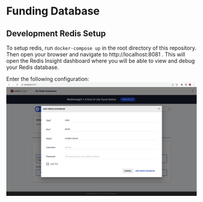 # Funding Database



## Development Redis Setup

To setup redis, run `docker-compose up` in the root directory of this repository. Then open your browser and navigate to http://localhost:8081 . This will open the Redis Insight dashboard where you will be able to view and debug your Redis database.

Enter the following configuration:
![Host: redis, Port: 6379, Name: scraper-queue](./docs/screenshots/redis-setup.png)
